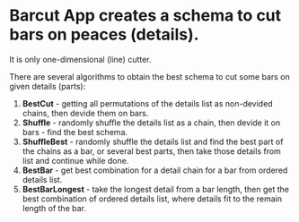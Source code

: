 # Barcut App creates a schema to cut bars on peaces (details).

It is only one-dimensional (line) cutter.

There are several algorithms to obtain the best schema to cut some bars on given details (parts):
1. **BestCut** - getting all permutations of the details list as non-devided chains, then devide them on bars.
2. **Shuffle** - randomly shuffle the details list as a chain, then devide it on bars - find the best schema.
3. **ShuffleBest** - randomly shuffle the details list and find the best part of the chains as a bar, or several best parts, then take those details from list and continue while done.
4. **BestBar** - get best combination for a detail chain for a bar from ordered details list.
5. **BestBarLongest** - take the longest detail from a bar length, then get the best combination of ordered details list, where details fit to the remain length of the bar.